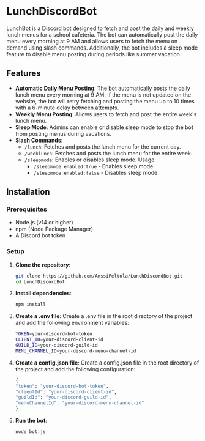 # LunchDiscordBot

LunchBot is a Discord bot designed to fetch and post the daily and weekly lunch menus for a school cafeteria. The bot can automatically post the daily menu every morning at 9 AM and allows users to fetch the menu on demand using slash commands. Additionally, the bot includes a sleep mode feature to disable menu posting during periods like summer vacation.

## Features

- **Automatic Daily Menu Posting**: The bot automatically posts the daily lunch menu every morning at 9 AM. If the menu is not updated on the website, the bot will retry fetching and posting the menu up to 10 times with a 6-minute delay between attempts.
- **Weekly Menu Posting**: Allows users to fetch and post the entire week's lunch menu.
- **Sleep Mode**: Admins can enable or disable sleep mode to stop the bot from posting menus during vacations.
- **Slash Commands**:
  - `/lunch`: Fetches and posts the lunch menu for the current day.
  - `/weeklunch`: Fetches and posts the lunch menu for the entire week.
  - `/sleepmode`: Enables or disables sleep mode. Usage:
    - `/sleepmode enabled:true` - Enables sleep mode.
    - `/sleepmode enabled:false` - Disables sleep mode.

## Installation

### Prerequisites

- Node.js (v14 or higher)
- npm (Node Package Manager)
- A Discord bot token

### Setup

1. **Clone the repository**:

   ```sh
   git clone https://github.com/AnssiPeltola/LunchDiscordBot.git
   cd LunchDiscordBot

   ```

2. **Install dependencies**:

   ```sh
   npm install

   ```

3. **Create a .env file**: Create a .env file in the root directory of the project and add the following environment variables:

   ```sh
   TOKEN=your-discord-bot-token
   CLIENT_ID=your-discord-client-id
   GUILD_ID=your-discord-guild-id
   MENU_CHANNEL_ID=your-discord-menu-channel-id

   ```

4. **Create a config.json file**: Create a config.json file in the root directory of the project and add the following configuration:

   ```sh
   {
   "token": "your-discord-bot-token",
   "clientId": "your-discord-client-id",
   "guildId": "your-discord-guild-id",
   "menuChannelId": "your-discord-menu-channel-id"
   }

   ```

5. **Run the bot**:

   ```sh
   node bot.js

   ```
